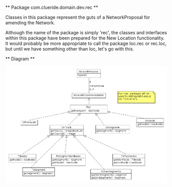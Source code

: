 ** Package com.clueride.domain.dev.rec **

Classes in this package represent the guts of a NetworkProposal for amending
the Network.

Although the name of the package is simply 'rec', the classes and interfaces
within this package have been prepared for the New Location functionality.  It
would probably be more appropriate to call the package loc.rec or rec.loc, but
until we have something other than loc, let's go with this.

** Diagram **

<img src="https://raw.githubusercontent.com/jettmarks/clueRide-angular/master/cluerideDocs/newLocRec.png"/>